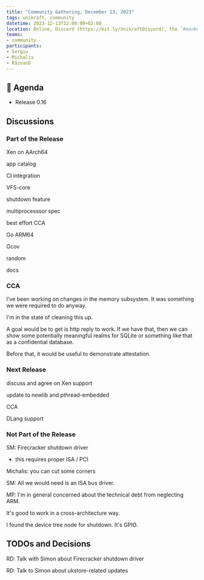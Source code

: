 ```yaml
---
title: "Community Gathering, December 13, 2023"
tags: unikraft, community
datetime: 2023-12-13T12:00:00+02:00
location: Online, Discord (https://bit.ly/UnikraftDiscord), the `#monkey-business` voice channel
teams:
- community
participants:
- Sergiu
- Michalis
- RăzvanD
---
```


## :dart: Agenda

- Release 0.16

## Discussions

### Part of the Release

Xen on AArch64

app catalog

CI integration

VFS-core

shutdown feature

multiprocesssor spec

best effort CCA

Go ARM64

Gcov

random

docs

### CCA

I've been working on changes in the memory subsystem.
It was something we were required to do anyway.

I'm in the state of cleaning this up.

A goal would be to get is http reply to work.
If we have that, then we can show some potentially meaningful realms for SQLite or something like that as a confidential database.

Before that, it would be useful to demonstrate attestation.

### Next Release

discuss and agree on Xen support

update to newlib and pthread-embedded

CCA

DLang support

### Not Part of the Release

SM: Firecracker shutdown driver
- this requires proper ISA / PCI

Michalis: you can cut some corners

SM: All we would need is an ISA bus driver.

MP: I'm in general concerned about the technical debt from neglecting ARM.

It's good to work in a cross-architecture way.

I found the device tree node for shutdown.
It's GPIO.

## TODOs and Decisions

RD: Talk with Simon about Firecracker shutdown driver

RD: Talk to Simon about ukstore-related updates
